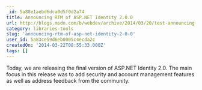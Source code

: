 ```yaml
---
_id: 5a88e1aebd6dca0d5f0d2a74
title: Announcing RTM of ASP.NET Identity 2.0.0
url: http://blogs.msdn.com/b/webdev/archive/2014/03/20/test-announcing-rtm-of-asp-net-identity-2-0-0.aspx
category: libraries-tools
slug: 'announcing-rtm-of-asp-net-identity-2-0-0'
user_id: 5a83ce59d6eb0005c4ecda2c
createdOn: '2014-03-22T08:55:33.000Z'
tags: []
---
```


Today, we are releasing the final version of ASP.NET Identity 2.0. The main focus in this release was to add security and account management features as well as address feedback from the community.
